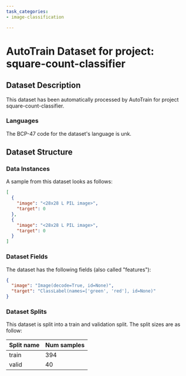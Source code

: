 ```yaml
---
task_categories:
- image-classification

---
```

# AutoTrain Dataset for project: square-count-classifier

## Dataset Description

This dataset has been automatically processed by AutoTrain for project square-count-classifier.

### Languages

The BCP-47 code for the dataset's language is unk.

## Dataset Structure

### Data Instances

A sample from this dataset looks as follows:

```json
[
  {
    "image": "<28x28 L PIL image>",
    "target": 0
  },
  {
    "image": "<28x28 L PIL image>",
    "target": 0
  }
]
```

### Dataset Fields

The dataset has the following fields (also called "features"):

```json
{
  "image": "Image(decode=True, id=None)",
  "target": "ClassLabel(names=['green', 'red'], id=None)"
}
```

### Dataset Splits

This dataset is split into a train and validation split. The split sizes are as follow:

| Split name   | Num samples         |
| ------------ | ------------------- |
| train        | 394 |
| valid        | 40 |

